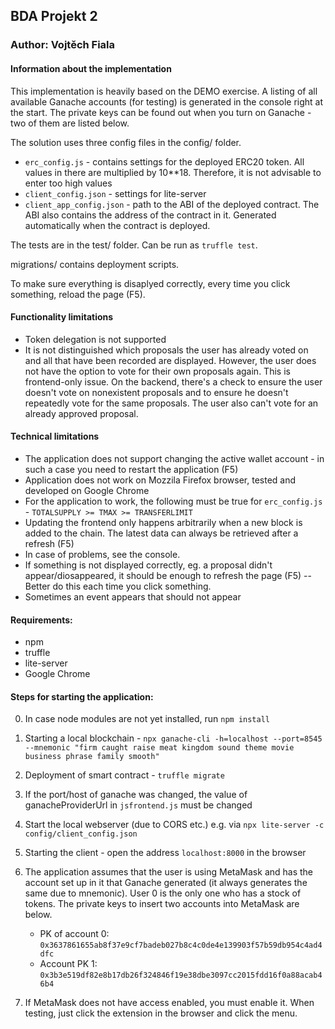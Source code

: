 ## BDA Projekt 2

### Author: Vojtěch Fiala

#### Information about the implementation
This implementation is heavily based on the DEMO exercise.
A listing of all available Ganache accounts (for testing) is generated in the console right at the start. The private keys can be found out when you turn on Ganache - two of them are listed below.

The solution uses three config files in the config/ folder.
- ``erc_config.js`` - contains settings for the deployed ERC20 token. All values in there are multiplied by 10**18. Therefore, it is not advisable to enter too high values
- ``client_config.json`` - settings for lite-server
- ``client_app_config.json`` - path to the ABI of the deployed contract. The ABI also contains the address of the contract in it. Generated automatically when the contract is deployed.

The tests are in the test/ folder. Can be run as ``truffle test``.


migrations/ contains deployment scripts.

To make sure everything is disaplyed correctly, every time you click something, reload the page (F5).


#### Functionality limitations
- Token delegation is not supported
- It is not distinguished which proposals the user has already voted on and all that have been recorded are displayed. However, the user does not have the option to vote for their own proposals again. This is frontend-only issue. On the backend, there's a check
to ensure the user doesn't vote on nonexistent proposals and to ensure he doesn't repeatedly vote for the same proposals. The user also can't vote for an already approved proposal.

#### Technical limitations
- The application does not support changing the active wallet account - in such a case you need to restart the application (F5)
- Application does not work on Mozzila Firefox browser, tested and developed on Google Chrome
- For the application to work, the following must be true for ``erc_config.js`` - ``TOTALSUPPLY >= TMAX >= TRANSFERLIMIT``
- Updating the frontend only happens arbitrarily when a new block is added to the chain. The latest data can always be retrieved after a refresh (F5)
- In case of problems, see the console. 
- If something is not displayed correctly, eg. a proposal didn't appear/diosappeared, it should be enough to refresh the page (F5) -- Better do this each time you click something.
- Sometimes an event appears that should not appear

#### Requirements:
- npm
- truffle
- lite-server
- Google Chrome


#### Steps for starting the application:
0. In case node modules are not yet installed, run ``npm install``
1. Starting a local blockchain - ``npx ganache-cli -h=localhost --port=8545 --mnemonic "firm caught raise meat kingdom sound theme movie business phrase family smooth"``
2. Deployment of smart contract - ``truffle migrate``
3. If the port/host of ganache was changed, the value of ganacheProviderUrl in ``jsfrontend.js`` must be changed
4. Start the local webserver (due to CORS etc.) e.g. via ``npx lite-server -c config/client_config.json`` 
5. Starting the client - open the address ``localhost:8000`` in the browser 
6. The application assumes that the user is using MetaMask and has the account set up in it that Ganache generated (it always generates the same due to mnemonic). User 0 is the only one who has a stock of tokens. The private keys to insert two accounts into MetaMask are below.

    - PK of account 0: ``0x3637861655ab8f37e9cf7badeb027b8c4c0de4e139903f57b59db954c4ad4dfc``
    - Account PK 1: ``0x3b3e519df82e8b17db26f324846f19e38dbe3097cc2015fdd16f0a88acab46b4``

7. If MetaMask does not have access enabled, you must enable it. When testing, just click the extension in the browser and click the menu.
